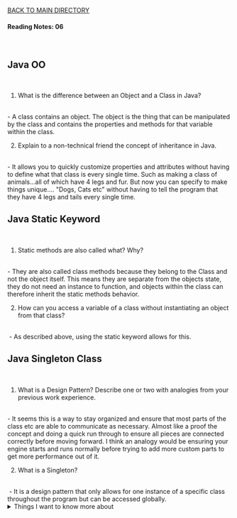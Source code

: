 [BACK TO MAIN DIRECTORY](../README.md)

#### Reading Notes: 06
<br>

## Java OO
<br>

1. What is the difference between an Object and a Class in Java?
<br>
- A class contains an object. The object is the thing that can be manipulated by the class and contains the properties and methods for that variable within the class.

2. Explain to a non-technical friend the concept of inheritance in Java.
<br>
- It allows you to quickly customize properties and attributes without having to define what that class is every single time. Such as making a class of animals...all of which have 4 legs and fur. But now you can specify to make things unique.... "Dogs, Cats etc" without having to tell the program that they have 4 legs and tails every single time.


## Java Static Keyword
<br>

1. Static methods are also called what? Why?
<br>
- They are also called class methods because they belong to the Class and not the object itself. This means they are separate from the objects state, they do not need an instance to function, and objects within the class can therefore inherit the static methods behavior.

2. How can you access a variable of a class without instantiating an object from that class?
<br>
 - As described above, using the static keyword allows for this.


## Java Singleton Class
<br>

1. What is a Design Pattern? Describe one or two with analogies from your previous work experience.
<br>
- It seems this is a way to stay organized and ensure that most parts of the class etc are able to communicate as necessary. Almost like a proof the concept and doing a quick run through to ensure all pieces are connected correctly before moving forward. I think an analogy would be ensuring your engine starts and runs normally before trying to add more custom parts to get more performance out of it.

2. What is a Singleton?
<br>
 - It is a design pattern that only allows for one instance of a specific class throughout the program but can be accessed globally.

<details>
<summary>Things I want to know more about</summary>

Begin writing here...
  
</details>
